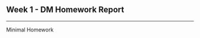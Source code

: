 Week 1 - DM Homework Report
---------------------------------------------------
___
Minimal Homework
